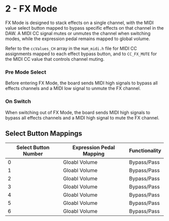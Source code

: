 # 2 - FX Mode
FX Mode is designed to stack effects on a single channel, with the MIDI value select button mapped to bypass specific effects on that channel in the DAW. A MIDI CC signal mutes or unmutes the channel when switching modes, while the expression pedal remains mapped to global volume.

Refer to the `ccValues_CH` array in the `HaH_midi.h` file for MIDI CC assignments mapped to each effect bypass button, and to `CC_FX_MUTE` for the MIDI CC value that controls channel muting.

### Pre Mode Select
Before entering FX Mode, the board sends MIDI high signals to bypass all effects channels and a MIDI low signal to unmute the FX channel.

### On Switch
When switching out of FX Mode, the board sends MIDI high signals to bypass all effects channels and a MIDI high signal to mute the FX channel.


## Select Button Mappings

| Select Button Number | Expression Pedal Mapping | Functionality |
| -------------------- | ------------------------ | ------------- |
| 0                    | Gloabl Volume            | Bypass/Pass |
| 1                    | Gloabl Volume            | Bypass/Pass |
| 2                    | Gloabl Volume            | Bypass/Pass |
| 3                    | Gloabl Volume            | Bypass/Pass |
| 4                    | Gloabl Volume            | Bypass/Pass |
| 5                    | Gloabl Volume            | Bypass/Pass |
| 6                    | Gloabl Volume            | Bypass/Pass |